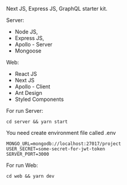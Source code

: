 Next JS, Express JS, GraphQL starter kit.

Server:
  - Node JS,
  - Express JS,
  - Apollo - Server
  - Mongoose
  
Web:
  - React JS
  - Next JS
  - Apollo - Client
  - Ant Design
  - Styled Components
  
For run Server:

```cd server && yarn start```

You need create environment file called .env

```
MONGO_URL=mongodb://localhost:27017/project
USER_SECRET=some-secret-for-jwt-token
SERVER_PORT=3000
```

For run Web:

```cd web && yarn dev```
